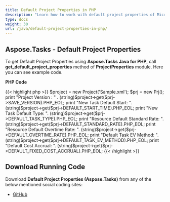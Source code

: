 ```yaml
---
title: Default Project Properties in PHP
description: "Learn how to work with default project properties of Microsoft Project (MPP/XML) projects using Aspose.Tasks Java for PHP."
type: docs
weight: 30
url: /java/default-project-properties-in-php/
---
```


## **Aspose.Tasks - Default Project Properties**
To get Default Project Properties using **Aspose.Tasks Java for PHP**, call **get_default_project_properties** method of **ProjectProperties** module. Here you can see example code.

**PHP Code**

{{< highlight php >}}
$project = new Project('Sample.xml');
$prj = new Prj();
print "Project Version : " . (string)$project->get($prj->SAVE_VERSION).PHP_EOL;
print "New Task Default Start: ". (string)$project->get($prj->DEFAULT_START_TIME).PHP_EOL;
print "New Task Default Type: ". (string)$project->get($prj->DEFAULT_TASK_TYPE).PHP_EOL;
print "Resource Default Standard Rate: ". (string)$project->get($prj->DEFAULT_STANDARD_RATE).PHP_EOL;
print "Resource Default Overtime Rate: ". (string)$project->get($prj->DEFAULT_OVERTIME_RATE).PHP_EOL;
print "Default Task EV Method: ". (string)$project->get($prj->DEFAULT_TASK_EV_METHOD).PHP_EOL;
print "Default Cost Accrual: ". (string)$project->get($prj->DEFAULT_FIXED_COST_ACCRUAL).PHP_EOL;
{{< /highlight >}}

## **Download Running Code**
Download **Default Project Properties (Aspose.Tasks)** from any of the below mentioned social coding sites:

- [GitHub](https://github.com/aspose-tasks/Aspose.Tasks-for-Java/blob/master/Plugins/Aspose_Tasks_Java_for_PHP/src/aspose/tasks/WorkingWithProjects/ProjectProperties.php)
